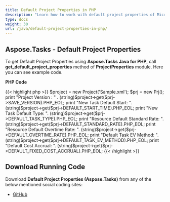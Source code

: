 ```yaml
---
title: Default Project Properties in PHP
description: "Learn how to work with default project properties of Microsoft Project (MPP/XML) projects using Aspose.Tasks Java for PHP."
type: docs
weight: 30
url: /java/default-project-properties-in-php/
---
```


## **Aspose.Tasks - Default Project Properties**
To get Default Project Properties using **Aspose.Tasks Java for PHP**, call **get_default_project_properties** method of **ProjectProperties** module. Here you can see example code.

**PHP Code**

{{< highlight php >}}
$project = new Project('Sample.xml');
$prj = new Prj();
print "Project Version : " . (string)$project->get($prj->SAVE_VERSION).PHP_EOL;
print "New Task Default Start: ". (string)$project->get($prj->DEFAULT_START_TIME).PHP_EOL;
print "New Task Default Type: ". (string)$project->get($prj->DEFAULT_TASK_TYPE).PHP_EOL;
print "Resource Default Standard Rate: ". (string)$project->get($prj->DEFAULT_STANDARD_RATE).PHP_EOL;
print "Resource Default Overtime Rate: ". (string)$project->get($prj->DEFAULT_OVERTIME_RATE).PHP_EOL;
print "Default Task EV Method: ". (string)$project->get($prj->DEFAULT_TASK_EV_METHOD).PHP_EOL;
print "Default Cost Accrual: ". (string)$project->get($prj->DEFAULT_FIXED_COST_ACCRUAL).PHP_EOL;
{{< /highlight >}}

## **Download Running Code**
Download **Default Project Properties (Aspose.Tasks)** from any of the below mentioned social coding sites:

- [GitHub](https://github.com/aspose-tasks/Aspose.Tasks-for-Java/blob/master/Plugins/Aspose_Tasks_Java_for_PHP/src/aspose/tasks/WorkingWithProjects/ProjectProperties.php)
